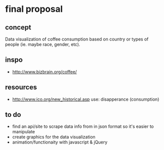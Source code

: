 # final proposal

## concept
Data visualization of coffee consumption based on country or types of people (ie. maybe race, gender, etc).

## inspo
- http://www.bizbrain.org/coffee/

## resources
- http://www.ico.org/new_historical.asp
use: disapperance (consumption)

## to do
- find an api/site to scrape data info from in json format so it's easier to manipulate
- create graphics for the data visualization
- animation/functionaity with javascript & jQuery